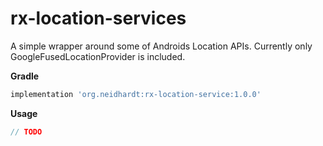 # rx-location-services

A simple wrapper around some of Androids Location APIs. Currently only GoogleFusedLocationProvider 
is included.

**Gradle**

```gradle
implementation 'org.neidhardt:rx-location-service:1.0.0'
```

**Usage**

```kotlin
// TODO
```